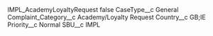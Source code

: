 <?xml version="1.0" encoding="UTF-8"?>
<CustomMetadata xmlns="http://soap.sforce.com/2006/04/metadata" xmlns:xsi="http://www.w3.org/2001/XMLSchema-instance" xmlns:xsd="http://www.w3.org/2001/XMLSchema">
    <label>IMPL_AcademyLoyaltyRequest</label>
    <protected>false</protected>
    <values>
        <field>CaseType__c</field>
        <value xsi:type="xsd:string">General</value>
    </values>
    <values>
        <field>Complaint_Category__c</field>
        <value xsi:type="xsd:string">Academy/Loyalty Request</value>
    </values>
    <values>
        <field>Country__c</field>
        <value xsi:type="xsd:string">GB;IE</value>
    </values>
    <values>
        <field>Priority__c</field>
        <value xsi:type="xsd:string">Normal</value>
    </values>
    <values>
        <field>SBU__c</field>
        <value xsi:type="xsd:string">IMPL</value>
    </values>
</CustomMetadata>

